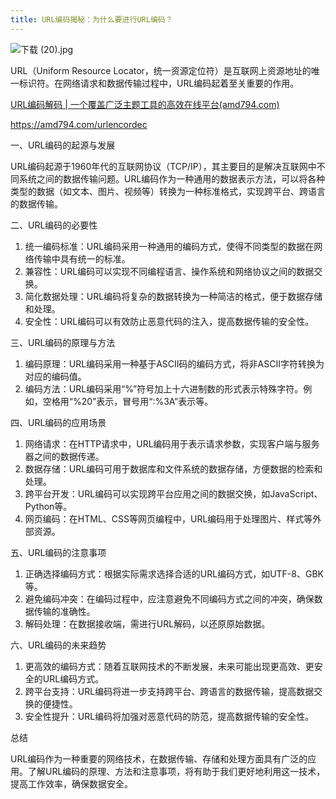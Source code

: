 ```yaml
---
title: URL编码揭秘：为什么要进行URL编码？
---
```



![下载 (20).jpg](https://p1-juejin.byteimg.com/tos-cn-i-k3u1fbpfcp/24b4054b5e0049618eae91762dc9049f~tplv-k3u1fbpfcp-jj-mark:0:0:0:0:q75.image#?w=1024&h=768&s=56512&e=jpg&b=c4bfbe)

URL（Uniform Resource Locator，统一资源定位符）是互联网上资源地址的唯一标识符。在网络请求和数据传输过程中，URL编码起着至关重要的作用。

[URL编码解码 | 一个覆盖广泛主题工具的高效在线平台(amd794.com)](https://amd794.com/urlencordec)

https://amd794.com/urlencordec

一、URL编码的起源与发展

URL编码起源于1960年代的互联网协议（TCP/IP），其主要目的是解决互联网中不同系统之间的数据传输问题。URL编码作为一种通用的数据表示方法，可以将各种类型的数据（如文本、图片、视频等）转换为一种标准格式，实现跨平台、跨语言的数据传输。

二、URL编码的必要性

1. 统一编码标准：URL编码采用一种通用的编码方式，使得不同类型的数据在网络传输中具有统一的标准。
2. 兼容性：URL编码可以实现不同编程语言、操作系统和网络协议之间的数据交换。
3. 简化数据处理：URL编码将复杂的数据转换为一种简洁的格式，便于数据存储和处理。
4. 安全性：URL编码可以有效防止恶意代码的注入，提高数据传输的安全性。

三、URL编码的原理与方法

1. 编码原理：URL编码采用一种基于ASCII码的编码方式，将非ASCII字符转换为对应的编码值。
2. 编码方法：URL编码采用“%”符号加上十六进制数的形式表示特殊字符。例如，空格用“%20”表示，冒号用“:%3A”表示等。

四、URL编码的应用场景

1. 网络请求：在HTTP请求中，URL编码用于表示请求参数，实现客户端与服务器之间的数据传递。
2. 数据存储：URL编码可用于数据库和文件系统的数据存储，方便数据的检索和处理。
3. 跨平台开发：URL编码可以实现跨平台应用之间的数据交换，如JavaScript、Python等。
4. 网页编码：在HTML、CSS等网页编程中，URL编码用于处理图片、样式等外部资源。

五、URL编码的注意事项

1. 正确选择编码方式：根据实际需求选择合适的URL编码方式，如UTF-8、GBK等。
2. 避免编码冲突：在编码过程中，应注意避免不同编码方式之间的冲突，确保数据传输的准确性。
3. 解码处理：在数据接收端，需进行URL解码，以还原原始数据。

六、URL编码的未来趋势

1. 更高效的编码方式：随着互联网技术的不断发展，未来可能出现更高效、更安全的URL编码方式。
2. 跨平台支持：URL编码将进一步支持跨平台、跨语言的数据传输，提高数据交换的便捷性。
3. 安全性提升：URL编码将加强对恶意代码的防范，提高数据传输的安全性。

总结

URL编码作为一种重要的网络技术，在数据传输、存储和处理方面具有广泛的应用。了解URL编码的原理、方法和注意事项，将有助于我们更好地利用这一技术，提高工作效率，确保数据安全。
